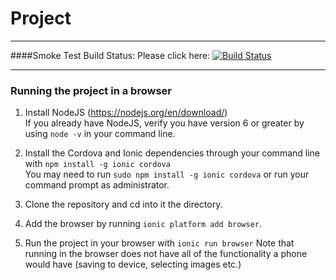 # Project

---

####Smoke Test Build Status:
Please click here:
  [![Build Status](https://travis-ci.org/CMPT371Team1/Project.svg?branch=id4)](https://travis-ci.org/CMPT371Team1/Project)

---


### Running the project in a browser
1. Install NodeJS (https://nodejs.org/en/download/)  
If you already have NodeJS, verify you have version 6 or greater by using `node -v` in your command line.

2. Install the Cordova and Ionic dependencies through your command line with `npm install -g ionic cordova`  
You may need to run `sudo npm install -g ionic cordova` or run your command prompt as administrator.

3. Clone the repository and cd into it the directory.

4. Add the browser by running `ionic platform add browser`.

5. Run the project in your browser with `ionic run browser`
Note that running in the browser does not have all of the functionality a phone would have (saving to device, selecting images etc.)
